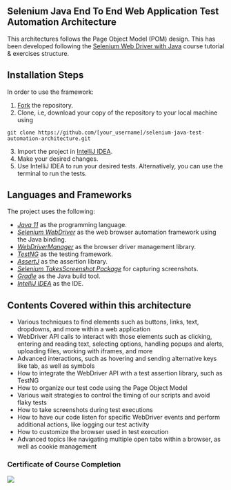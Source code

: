 <h2 tabindex="-1" dir="auto"></a>Selenium Java End To End Web Application Test Automation Architecture </h2>

<p dir="auto">This architectures follows the Page Object Model (POM) design.
This has been developed following the <a href="https://testautomationu.applitools.com/selenium-webdriver-tutorial-java/"> Selenium Web Driver with Java</a> course tutorial & exercises structure. </p>

<h2 tabindex="-1" dir="auto"><a id="user-content-installation-steps" class="anchor" aria-hidden="true" </a>Installation Steps</h2>
<p dir="auto">In order to use the framework:</p>

<ol dir="auto">
<li><a href="https://github.com/AhsanTausif/selenium-java-test-automation-architecture/fork">Fork</a> the repository.</li>
<li>Clone, i.e, download your copy of the repository to your local machine using</li>
</ol>

<div class="snippet-clipboard-content notranslate position-relative overflow-auto"><pre class="notranslate"><code>git clone https://github.com/[your_username]/selenium-java-test-automation-architecture.git
</code></pre><div class="zeroclipboard-container position-absolute right-0 top-0">
    <clipboard-copy aria-label="Copy" class="ClipboardButton btn js-clipboard-copy m-2 p-0 tooltipped-no-delay" data-copy-feedback="Copied!" data-tooltip-direction="w" value="git clone https://github.com/[your_username]/selenium-java-test-automation-architecture.git" tabindex="0" role="button" style="display: inherit;">
    </clipboard-copy>
  </div></div>

<ol start="3" dir="auto">
<li>Import the project in <a href="https://www.jetbrains.com/idea/download/" rel="nofollow">IntelliJ IDEA</a>.</li>
<li>Make your desired changes.</li>
<li>Use IntelliJ IDEA to run your desired tests. Alternatively, you can use the terminal to run the tests. </li>
</ol>

<h2 tabindex="-1" dir="auto"><a id="user-content-languages-and-frameworks" class="anchor" aria-hidden="true"</a>Languages and Frameworks</h2>
<p dir="auto">The project uses the following:</p>

<ul dir="auto">
<li><em><a href="https://openjdk.java.net/projects/jdk/11/" rel="nofollow">Java 11</a></em> as the programming language.</li>
<li><em><a href="https://www.selenium.dev/" rel="nofollow">Selenium WebDriver</a></em> as the web browser automation framework using the Java binding.</li>
<li><em><a href="https://bonigarcia.dev/webdrivermanager/" rel="nofollow">WebDriverManager</a></em> as the browser driver management library.</li>
<li><em><a href="https://testng.org/doc/" rel="nofollow">TestNG</a></em> as the testing framework.</li>
<li><em><a href="https://assertj.github.io/doc/" rel="nofollow">AssertJ</a></em> as the assertion library.</li>
<li><em><a href="https://www.selenium.dev/selenium/docs/api/java/org/openqa/selenium/TakesScreenshot.html">Selenium TakesScreenshot Package</a></em> for capturing screenshots.</li>
<li><em><a href="https://gradle.org/" rel="nofollow">Gradle</a></em> as the Java build tool.</li>
<li><em><a href="https://www.jetbrains.com/idea/" rel="nofollow">IntelliJ IDEA</a></em> as the IDE.</li>
</ul>

<h2 tabindex="-1" dir="auto"><a id="user-content-languages-and-frameworks" class="anchor" aria-hidden="true"</a>Contents Covered within this architecture</h2>

<ul dir="auto">
<li> Various techniques to find elements such as buttons, links, text, dropdowns, and more within a web application</li>
<li> WebDriver API calls to interact with those elements such as clicking, entering and reading text, selecting options, handling popups and alerts, uploading files, working with iframes, and more </li>
<li> Advanced interactions, such as hovering and sending alternative keys like tab, as well as symbols </li>
<li> How to integrate the WebDriver API with a test assertion library, such as TestNG </li>
<li> How to organize our test code using the Page Object Model </li>
<li> Various wait strategies to control the timing of our scripts and avoid flaky tests </li>
<li> How to take screenshots during test executions </li>
<li> How to have our code listen for specific WebDriver events and perform additional actions, like logging our test activity</li>
<li> How to customize the browser used in test execution </li>
<li> Advanced topics like navigating multiple open tabs within a browser, as well as cookie management </li>
</ul>


<h3>Certificate of Course Completion </h3>
<img src="https://firebasestorage.googleapis.com/v0/b/testautomationu-9e0b6.appspot.com/o/certificates%2FTAU-3b0a2794.png?alt=media&token=f05b58eb-210c-4374-86b8-c32a64a33d93"> 
